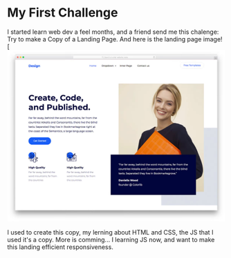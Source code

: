 # My First Challenge
I started learn web dev a feel months, and a friend send me this chalenge:
Try to make a Copy of a Landing Page. 
And here is the landing page image!
[![Alt text](/img/Firefox_wallpaper.png)

I used to create this copy, my lerning about HTML and CSS, the JS that I used it's a copy.
More is comming...
I learning JS now, and want to make this landing efficient responsiveness.
